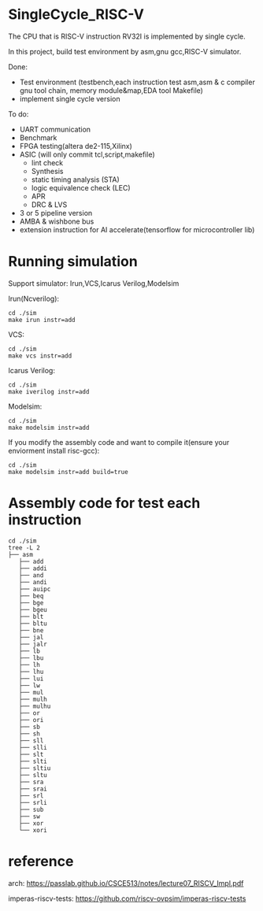 # SingleCycle_RISC-V
The CPU that is RISC-V instruction RV32I is implemented by single cycle.

In this project, build test environment by asm,gnu gcc,RISC-V simulator.

Done:
  - Test environment (testbench,each instruction test asm,asm & c compiler gnu tool chain, memory module&map,EDA tool Makefile)
  - implement single cycle version 
  
To do:
  - UART communication
  - Benchmark
  - FPGA testing(altera de2-115,Xilinx)
  - ASIC (will only commit tcl,script,makefile)
    - lint check
    - Synthesis
    - static timing analysis (STA)
    - logic equivalence check (LEC)
    - APR
    - DRC & LVS
  - 3 or 5 pipeline version 
  - AMBA & wishbone bus
  - extension instruction for AI accelerate(tensorflow for microcontroller lib)

# Running simulation
Support simulator: Irun,VCS,Icarus Verilog,Modelsim
    
Irun(Ncverilog):
    
    cd ./sim
    make irun instr=add
    
VCS:

    cd ./sim
    make vcs instr=add
    
Icarus Verilog:

    cd ./sim
    make iverilog instr=add
    
Modelsim:

    cd ./sim
    make modelsim instr=add


If you modify the assembly code and want to compile it(ensure your enviorment install risc-gcc): 

    cd ./sim
    make modelsim instr=add build=true
    
# Assembly code for test each instruction  

    cd ./sim
    tree -L 2
    ├── asm
       ├── add
       ├── addi
       ├── and
       ├── andi
       ├── auipc
       ├── beq
       ├── bge
       ├── bgeu
       ├── blt
       ├── bltu
       ├── bne
       ├── jal
       ├── jalr
       ├── lb
       ├── lbu
       ├── lh
       ├── lhu
       ├── lui
       ├── lw
       ├── mul
       ├── mulh
       ├── mulhu
       ├── or
       ├── ori
       ├── sb
       ├── sh
       ├── sll
       ├── slli
       ├── slt
       ├── slti
       ├── sltiu
       ├── sltu
       ├── sra
       ├── srai
       ├── srl
       ├── srli
       ├── sub
       ├── sw
       ├── xor
       └── xori
    
# reference

arch: https://passlab.github.io/CSCE513/notes/lecture07_RISCV_Impl.pdf

imperas-riscv-tests: https://github.com/riscv-ovpsim/imperas-riscv-tests

